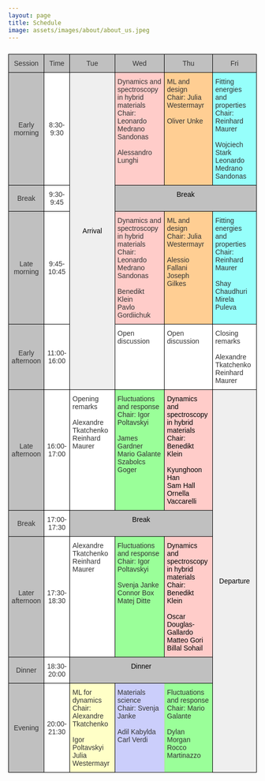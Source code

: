 ```yaml
---
layout: page
title: Schedule
image: assets/images/about/about_us.jpeg
---
```


<style type="text/css">
.tg  {border-collapse:collapse;border-color:#ccc;border-spacing:0;}
.tg td{background-color:#fff;border-color:#ccc;border-style:solid;border-width:1px;color:#333;
  font-family:Arial, sans-serif;font-size:14px;overflow:hidden;padding:10px 5px;word-break:normal;}
.tg th{background-color:#f0f0f0;border-color:#ccc;border-style:solid;border-width:1px;color:#333;
  font-family:Arial, sans-serif;font-size:14px;font-weight:normal;overflow:hidden;padding:10px 5px;word-break:normal;}
.tg .tg-xso2{background-color:#96fffb;border-color:#000000;text-align:left;vertical-align:top}
.tg .tg-gfnm{background-color:#efefef;border-color:#000000;text-align:center;vertical-align:middle}
.tg .tg-vq2r{background-color:#ffccc9;border-color:#000000;color:#000000;text-align:left;vertical-align:top}
.tg .tg-4jry{background-color:#c0c0c0;border-color:#000000;text-align:center;vertical-align:middle}
.tg .tg-npz6{background-color:#c0c0c0;border-color:#000000;text-align:center;vertical-align:top}
.tg .tg-7od5{background-color:#9aff99;border-color:inherit;text-align:left;vertical-align:top}
.tg .tg-1a9d{background-color:#9aff99;border-color:#000000;text-align:left;vertical-align:top}
.tg .tg-vhtn{background-color:#ffffff;border-color:#000000;text-align:center;vertical-align:middle}
.tg .tg-feht{background-color:#ffccc9;border-color:#000000;text-align:left;vertical-align:top}
.tg .tg-vwhn{background-color:#ffce93;border-color:#000000;text-align:left;vertical-align:top}
.tg .tg-73oq{border-color:#000000;text-align:left;vertical-align:top}
.tg .tg-sksz{background-color:#c0c0c0;border-color:#000000;color:#c0c0c0;text-align:center;vertical-align:top}
.tg .tg-tqgz{background-color:#ffffc7;border-color:#000000;text-align:left;vertical-align:top}
.tg .tg-61xu{background-color:#cbcefb;border-color:inherit;text-align:left;vertical-align:top}
.tg {margin-left: auto; margin-right: auto; margin-top: 5%; margin-bottom: 5%}
</style>
<table class="tg">
<thead>
  <tr>
    <th class="tg-4jry">Session</th>
    <th class="tg-4jry">Time</th>
    <th class="tg-4jry">Tue</th>
    <th class="tg-4jry">Wed</th>
    <th class="tg-4jry">Thu</th>
    <th class="tg-4jry">Fri</th>
  </tr>
</thead>
<tbody>
  <tr>
    <td class="tg-4jry">Early morning</td>
    <td class="tg-vhtn">8:30-9:30<br></td>
    <td class="tg-gfnm" rowspan="4"><span style="color:#000">Arrival</span></td>
    <td class="tg-feht">Dynamics and spectroscopy<br>in hybrid materials<br>Chair: Leonardo Medrano Sandonas<br><br>Alessandro Lunghi</td>
    <td class="tg-vwhn">ML and design<br>Chair: Julia Westermayr<br><br>Oliver Unke</td>
    <td class="tg-xso2">Fitting energies and properties<br>Chair: Reinhard Maurer<br><br>Wojciech Stark<br>Leonardo Medrano Sandonas</td>
  </tr>
  <tr>
    <td class="tg-4jry">Break</td>
    <td class="tg-vhtn">9:30-9:45</td>
    <td class="tg-npz6" colspan="3"><span style="color:#000">Break</span></td>
  </tr>
  <tr>
    <td class="tg-4jry">Late morning</td>
    <td class="tg-vhtn">9:45-10:45</td>
    <td class="tg-feht">Dynamics and spectroscopy<br>in hybrid materials<br>Chair: Leonardo Medrano Sandonas<br><br>Benedikt Klein<br>Pavlo Gordiichuk</td>
    <td class="tg-vwhn">ML and design<br>Chair: Julia Westermayr<br><br>Alessio Fallani<br>Joseph Gilkes</td>
    <td class="tg-xso2">Fitting energies and properties<br>Chair: Reinhard Maurer<br><br>Shay Chaudhuri<br>Mirela Puleva</td>
  </tr>
  <tr>
    <td class="tg-4jry">Early afternoon</td>
    <td class="tg-vhtn">11:00-16:00</td>
    <td class="tg-73oq">Open discussion</td>
    <td class="tg-73oq">Open discussion</td>
    <td class="tg-73oq">Closing remarks<br><br>Alexandre Tkatchenko<br>Reinhard Maurer</td>
  </tr>
  <tr>
    <td class="tg-4jry">Late afternoon</td>
    <td class="tg-vhtn">16:00-17:00</td>
    <td class="tg-73oq">Opening remarks<br><br>Alexandre Tkatchenko<br>Reinhard Maurer<br></td>
    <td class="tg-1a9d">Fluctuations and response<br>Chair: Igor Poltavskyi<br><br>James Gardner<br>Mario Galante<br>Szabolcs Goger</td>
    <td class="tg-vq2r">Dynamics and spectroscopy<br>in hybrid materials<br>Chair: Benedikt Klein<br><br>Kyunghoon Han<br>Sam Hall<br>Ornella Vaccarelli</td>
    <td class="tg-gfnm" rowspan="5"><span style="color:#000">Departure</span></td>
  </tr>
  <tr>
    <td class="tg-4jry">Break</td>
    <td class="tg-vhtn">17:00-17:30</td>
    <td class="tg-npz6" colspan="3"><span style="color:#000">Break</span></td>
  </tr>
  <tr>
    <td class="tg-4jry">Later afternoon</td>
    <td class="tg-vhtn">17:30-18:30</td>
    <td class="tg-73oq">Alexandre Tkatchenko<br>Reinhard Maurer<br></td>
    <td class="tg-1a9d">Fluctuations and response<br>Chair: Igor Poltavskyi<br><br>Svenja Janke<br>Connor Box<br>Matej Ditte</td>
    <td class="tg-vq2r">Dynamics and spectroscopy<br>in hybrid materials<br>Chair: Benedikt Klein<br><br>Oscar Douglas-Gallardo<br>Matteo Gori<br>Billal Sohail</td>
  </tr>
  <tr>
    <td class="tg-4jry">Dinner</td>
    <td class="tg-vhtn">18:30-20:00</td>
    <td class="tg-sksz" colspan="3"><span style="color:#000">Dinner</span></td>
  </tr>
  <tr>
    <td class="tg-4jry">Evening</td>
    <td class="tg-vhtn">20:00-21:30</td>
    <td class="tg-tqgz">ML for dynamics<br>Chair: Alexandre Tkatchenko<br><br>Igor Poltavskyi<br>Julia Westermayr</td>
    <td class="tg-61xu">Materials science<br>Chair: Svenja Janke<br><br>Adil Kabylda<br>Carl Verdi</td>
    <td class="tg-7od5">Fluctuations and response<br>Chair: Mario Galante<br><br>Dylan Morgan<br>Rocco Martinazzo</td>
  </tr>
</tbody>
</table>
